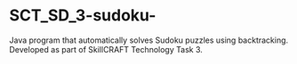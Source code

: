 # SCT_SD_3-sudoku-
Java program that automatically solves Sudoku puzzles using backtracking. Developed as part of SkillCRAFT Technology Task 3.
